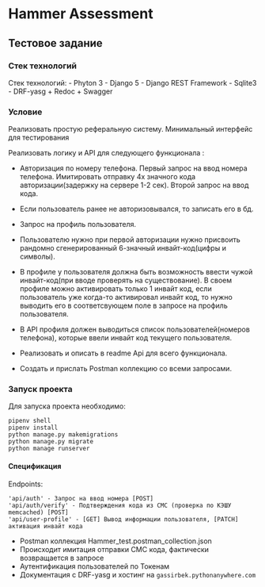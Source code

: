 # Hammer Assessment

## Тестовое задание

### Стек технологий

Стек технологий: - Phyton 3 - Django 5 - Django REST Framework - Sqlite3 - DRF-yasg + Redoc + Swagger

### Условие

Реализовать простую реферальную систему. Минимальный интерфейс для тестирования

Реализовать логику и API для следующего функционала :

- Авторизация по номеру телефона. Первый запрос на ввод номера телефона.
  Имитировать отправку 4х значного кода авторизации(задержку на сервере 1-2 сек). Второй запрос на ввод кода.

- Если пользователь ранее не авторизовывался, то записать его в бд.

- Запрос на профиль пользователя.

- Пользователю нужно при первой авторизации нужно присвоить рандомно сгенерированный
  6-значный инвайт-код(цифры и символы).

- В профиле у пользователя должна быть возможность ввести чужой инвайт-код(при вводе проверять на существование).
  В своем профиле можно активировать только 1 инвайт код, если пользователь уже когда-то активировал инвайт код,
  то нужно выводить его в соответсвующем поле в запросе на профиль пользователя.

- В API профиля должен выводиться список пользователей(номеров телефона),
  которые ввели инвайт код текущего пользователя.

- Реализовать и описать в readme Api для всего функционала.

- Создать и прислать Postman коллекцию со всеми запросами.

### Запуск проекта

Для запуска проекта необходимо:

```
pipenv shell
pipenv install
python manage.py makemigrations
python manage.py migrate
python manage runserver
```

#### Спецификация

Endpoints:

    'api/auth' - Запрос на ввод номера [POST]
    'api/auth/verify' - Подтверждения кода из СМС (проверка по КЭШУ memcached) [POST]
    'api/user-profile' - [GET] Вывод информации пользователя, [PATCH] активация инвайт кода

- Postman коллекция Hammer_test.postman_collection.json
- Происходит имитация отправки СМС кода, фактически возвращается в запросе
- Аутентификация пользователей по Токенам
- Документация с DRF-yasg и хостинг на `gassirbek.pythonanywhere.com`
